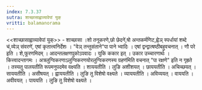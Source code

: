 ```yaml
---
index: 7.3.37
sutra: शाच्छासाह्वाव्यावेपां युक्
vritti: balamanorama
---
```


<<शाच्छासाह्वाव्यावेपां युक्>> - शाच्छासा ।शो तनूकरणे,छो छेदने॑,षो अन्तकर्मणिट,ह्वेञ् स्पर्धायां शब्दे च॑,व्येञ् संवरणे॑, एषां कृतात्त्वनिर्देशः । "वेञ् तन्तुसंताने"पा पाने भ्वादिः । एषां द्वन्द्वात्षष्ठीबहुवचनात् । णौ परे इति । शे,फूरणमिदम् । आदन्तलक्षणपुकोऽपवादः । युकि ककार इत् । उकार उच्चारणार्थः । कित्त्वादन्तागमः । अत्रलुग्विकरणाऽलुग्विकरणयोरलुग्विकरणस्य ग्रहण॑मिति वचनात् "पा रक्षणे" इति न गृह्रते । तस्यतु पालयतीति रूपमनुपदमेव वक्ष्यति । शाययतीति । लुङि अशीशयत् । छाययतीति । अचिच्छयत् । साययतीति । असीषयत् । ह्वाययतीति । लुङि तु विशेषो वक्ष्यते । व्याययतीति । अविव्ययत् । वाययति । अवीवयत् । पाययति । लुङि तु विशेषो वक्ष्यते ।